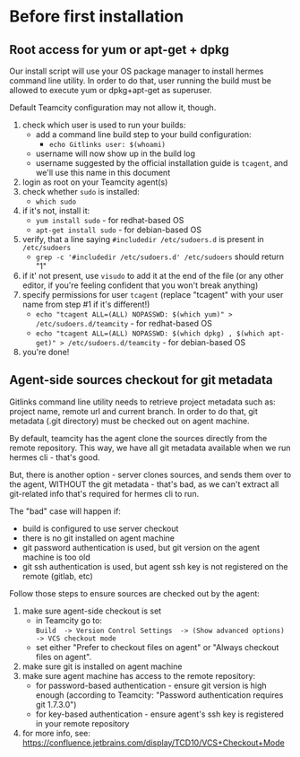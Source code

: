 # Before first installation

## Root access for yum or apt-get + dpkg

Our install script will use your OS package manager to install hermes command line utility. In order to do that, user running the build must be allowed to execute yum or dpkg+apt-get as superuser.

Default Teamcity configuration may not allow it, though.

1. check which user is used to run your builds:
    * add a command line build step to your build configuration:
        * `echo Gitlinks user: $(whoami)`
    * username will now show up in the build log
    * username suggested by the official installation guide is `tcagent`, and we'll use this name in this document  
1. login as root on your Teamcity agent(s)
1. check whether `sudo` is installed: 
	* `which sudo`
1. if it's not, install it:
	* `yum install sudo` - for redhat-based OS
	* `apt-get install sudo` - for debian-based OS
1. verify, that a line saying `#includedir /etc/sudoers.d` is present in `/etc/sudoers`
	* `grep -c '#includedir /etc/sudoers.d' /etc/sudoers` should return "1"
1. if it' not present, use `visudo` to add it at the end of the file (or any other editor, if you're feeling confident that you won't break anything)
1. specify permissions for user `tcagent` (replace "tcagent" with your user name from step #1 if it's different!)
	* `echo "tcagent ALL=(ALL) NOPASSWD: $(which yum)" > /etc/sudoers.d/teamcity` - for redhat-based OS
	* `echo "tcagent ALL=(ALL) NOPASSWD: $(which dpkg) , $(which apt-get)" > /etc/sudoers.d/teamcity` - for debian-based OS
1. you're done!

## Agent-side sources checkout for git metadata

Gitlinks command line utility needs to retrieve project metadata such as: project name, remote url and current branch.
In order to do that, git metadata (.git directory) must be checked out on agent machine.

By default, teamcity has the agent clone the sources directly from the remote repository.
This way, we have all git metadata available when we run hermes cli - that's good.

But, there is another option - server clones sources, and sends them over to the agent, WITHOUT the git metadata - that's bad, as we can't extract all git-related info that's required for hermes cli to run.

The "bad" case will happen if:
* build is configured to use server checkout
* there is no git installed on agent machine
* git password authentication is used, but git version on the agent machine is too old
* git ssh authentication is used, but agent ssh key is not registered on the remote (gitlab, etc)

Follow those steps to ensure sources are checked out by the agent:
1. make sure agent-side checkout is set
    * in Teamcity go to:    
        `Build 
        -> Version Control Settings 
        -> (Show advanced options) 
        -> VCS checkout mode`
    * set either "Prefer to checkout files on agent" or "Always checkout files on agent".
1. make sure git is installed on agent machine
1. make sure agent machine has access to the remote repository:
    * for password-based authentication - ensure git version is high enough (according to Teamcity: "Password authentication requires git 1.7.3.0")
    * for key-based authentication - ensure agent's ssh key is registered in your remote repository 
1. for more info, see: https://confluence.jetbrains.com/display/TCD10/VCS+Checkout+Mode